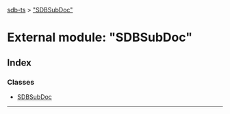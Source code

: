 [sdb-ts](../README.md) > ["SDBSubDoc"](../modules/_sdbsubdoc_.md)

# External module: "SDBSubDoc"

## Index

### Classes

* [SDBSubDoc](../classes/_sdbsubdoc_.sdbsubdoc.md)

---

